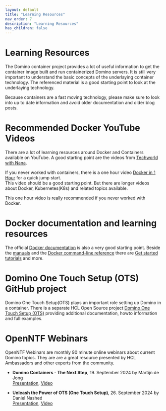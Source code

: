 ```yaml
---
layout: default
title: "Learning Resources"
nav_order: 7
description: "Learning Resources"
has_children: false
---
```


# Learning Resources

The Domino container project provides a lot of useful information to get the container image built and run containerized Domino servers.
It is still very important to understand the basic concepts of the underlaying container technology.
The referenced material is a good starting point to look at the underlaying technology.

Because containers are a fast moving technology, please make sure to look into up to date information and avoid older documentation and older blog posts.


# Recommended Docker YouTube Videos

There are a lot of learning resources around Docker and Containers available on YouTube.
A good starting point are the videos from [Techworld with Nana](https://www.youtube.com/@TechWorldwithNana).

If you never worked with containers, there is a one hour video [Docker in 1 Hour](https://youtu.be/pg19Z8LL06w) for a quick jump start.  
This video should be a good starting point. But there are longer videos about Docker, Kubernetes(K8s) and related topics available.

This one hour video is really recommended if you never worked with Docker.


# Docker documentation and learning resources

The official [Docker documentation](https://docs.docker.com/) is also a very good starting point.
Beside the [manuals](https://docs.docker.com/manuals/) and the [Docker command-line reference](https://docs.docker.com/reference/cli/docker/) there are [Get started tutorials](https://docs.docker.com/get-started/) and more.


# Domino One Touch Setup (OTS) GitHub project

Domino One Touch Setup(OTS) plays an important role setting up Domino in a container.
There is a separate HCL Open Source project  [Domino One Touch Setup (OTS)](https://github.com/HCL-TECH-SOFTWARE/domino-one-touch-setup) providing additional documentation, howto information and full examples.


# OpenNTF Webinars

OpenNTF Webinars are monthly 90 minute online webinars about current Domino topics.
They are are a great resource presented by HCL Ambassadors and other experts from the community.

- **Domino Containers - The Next Step**, 19. September 2024 by Martijn de Jong  
[Presentation](https://www.openntf.org/Public/presentations.nsf/0/32AB753020CE35EC86258B9E004CFE61/$FILE/Domino_Containers_The_Next_Step_OpenNTF.pdf),
[Video](https://youtu.be/6tCRHbWhOfA)

- **Unleash the Power of OTS (One Touch Setup)**, 26. September 2024 by Daniel Nashed  
[Presentation](https://www.openntf.org/Public/presentations.nsf/0/B89491D386C4039B86258BA500584079/$FILE/openntf2024_domino_one_touch_setup.pdf),
[Video](https://youtu.be/VD09FwfsyiM)


